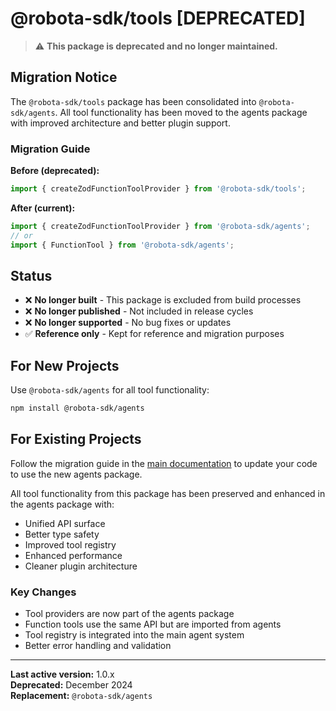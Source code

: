# @robota-sdk/tools [DEPRECATED]

> ⚠️ **This package is deprecated and no longer maintained.**

## Migration Notice

The `@robota-sdk/tools` package has been consolidated into `@robota-sdk/agents`. All tool functionality has been moved to the agents package with improved architecture and better plugin support.

### Migration Guide

**Before (deprecated):**
```typescript
import { createZodFunctionToolProvider } from '@robota-sdk/tools';
```

**After (current):**
```typescript
import { createZodFunctionToolProvider } from '@robota-sdk/agents';
// or
import { FunctionTool } from '@robota-sdk/agents';
```

## Status

- ❌ **No longer built** - This package is excluded from build processes
- ❌ **No longer published** - Not included in release cycles  
- ❌ **No longer supported** - No bug fixes or updates
- ✅ **Reference only** - Kept for reference and migration purposes

## For New Projects

Use `@robota-sdk/agents` for all tool functionality:

```bash
npm install @robota-sdk/agents
```

## For Existing Projects

Follow the migration guide in the [main documentation](../../docs/guide/) to update your code to use the new agents package.

All tool functionality from this package has been preserved and enhanced in the agents package with:
- Unified API surface
- Better type safety
- Improved tool registry
- Enhanced performance
- Cleaner plugin architecture

### Key Changes

- Tool providers are now part of the agents package
- Function tools use the same API but are imported from agents
- Tool registry is integrated into the main agent system
- Better error handling and validation

---

**Last active version:** 1.0.x  
**Deprecated:** December 2024  
**Replacement:** `@robota-sdk/agents` 